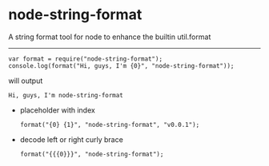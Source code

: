 # node-string-format
A string format tool for node to enhance the builtin util.format 

----------

    var format = require("node-string-format");
    console.log(format("Hi, guys, I'm {0}", "node-string-format"));
will output

    Hi, guys, I'm node-string-format

 - placeholder with index

       format("{0} {1}", "node-string-format", "v0.0.1");

 - decode left or right curly brace

       format("{{{0}}}", "node-string-format");

